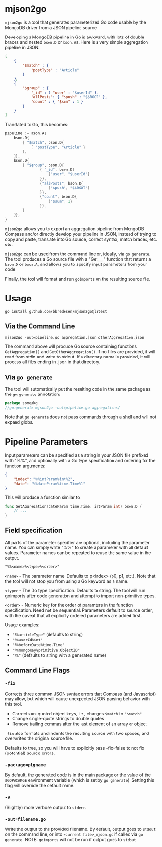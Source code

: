 # mjson2go

`mjson2go` is a tool that generates parameterized Go code usable by the MongoDB driver from a JSON pipeline source.

Developing a MongoDB pipeline in Go is awkward, with lots of double braces and nested `bson.D` or `bson.A`s. Here is a very simple aggregation pipeline in JSON:

```json
[
    {
        "$match" : {
            "postType" : "Article"
        }
    },
    {
        "$group" : {
            "_id" : { "user" : "$userId" },
            "allPosts": { "$push" : "$$ROOT" },
            "count" : { "$sum" : 1 }
        }
    }
]
```

Translated to Go, this becomes:

```go
pipeline := bson.A{
    bson.D{
        { "$match", bson.D{
            { "postType", "Article" }
        },
    }},
    bson.D{
        { "$group", bson.D{
                { "_id", bson.D{
                    {"user", "$userId"}
                }},
                {"allPosts", bson.D{
                    {"$push", "$$ROOT"}
                }},
                {"count", bson.D{
                    {"$sum", 1}
                }},
        }
    }},
}
```

`mjson2go` allows you to export an aggregation pipeline from MongoDB Compass and/or directly develop your pipeline in JSON, instead of trying to copy and paste, translate into Go source, correct syntax, match braces, etc. etc.

`mjson2go` can be used from the command line or, ideally, via `go generate`. The tool produces a Go source file with a "Get___" function that returns a `bson.D` or `bson.A`, and allows you to specify input parameters from your code.

Finally, the tool will format and run `goimports` on the resulting source file.

# Usage

```
go install github.com/bbredesen/mjson2go@latest
```

## Via the Command Line
```
mjson2go -out=pipeline.go aggregation.json otherAggregation.json
```

The command above will produce Go source containing functions `GetAggregation()` and `GetOtherAggregation()`. If no files are provided, it will read from stdin and write to stdout. If a directory name is provided, it will process all files ending in .json in that directory.

## Via `go generate`
The tool will automatically put the resulting code in the same package as the `go:generate` annotation:

```go
package somepkg
//go:generate mjson2go -out=pipeline.go aggregations/
```

Note that `go generate` does not pass commands through a shell and will not expand globs.

# Pipeline Parameters

Input parameters can be specified as a string in your JSON file prefixed with "%%", and optionally with a Go type specification and ordering for the function arguments: 
```json
{
    "index": "%%intParam%int%2",
    "date": "%%dateParam%time.Time%1"
}
```

This will produce a function similar to 
```go
func GetAggregation(dateParam time.Time, intParam int) bson.D {
    // ... 
}
```

## Field specification
All parts of the parameter specifier are optional, including the parameter name. You can simply write "%%" to create a parameter with all default values. Parameter names can be repeated to reuse the same value in the output.

`"%%<name>%<type>%<order>"`

`<name>` - The parameter name. Defaults to p\<index\> (p0, p1, etc.). Note that the tool will not stop you from using a Go keyword as a name.

`<type>` - The Go type specification. Defaults to string. The tool will run goimports after code generation and attempt to import non-primitive types.

`<order>` - Numeric key for the order of paramters in the function specification. Need not be sequential. Parameters default to source order, with the caveat that all explicitly ordered parameters are added first.

Usage examples: 

- `"%%articleType"` (defaults to string)
- `"%%userId%int"`
- `"%%beforeDate%time.Time"`
- `"%%mongoKey%primitive.ObjectID"`
- `"%%"` (defaults to string with a generated name)

## Command Line Flags

### `-fix`
Corrects three common JSON syntax errors that Compass (and Javascript) may allow, but which will cause unexpected JSON parsing behavior with this tool. 

* Corrects un-quoted object keys, i.e., changes `$match` to `"$match"`
* Change single-quote strings to double quotes
* Remove trailing commas after the last element of an array or object

`-fix` also formats and indents the resulting source with two spaces, and overwrites the original source file.

Defaults to true, so you will have to explicitly pass -fix=false to not fix (potential) source errors.

### `-package=pkgname`
By default, the generated code is in the main package or the value of the `$GOPACAKGE` environment variable (which is set by `go generate`). Setting this flag will override the default name.

### `-v`
(Slightly) more verbose output to `stderr`.

### `-out=filename.go`
Write the output to the provided filename. By default, output goes to `stdout` on the command line, or into 
`<current file>_mjson.go` if called via `go generate`. NOTE: `goimports` will not be run if output goes to 
`stdout`
